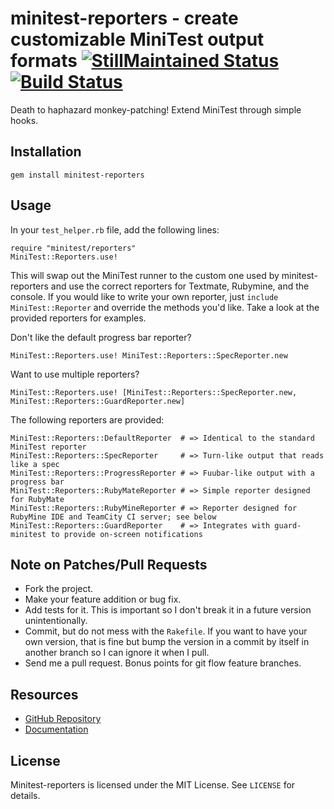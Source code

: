 # minitest-reporters - create customizable MiniTest output formats [![StillMaintained Status](http://stillmaintained.com/CapnKernul/minitest-reporters.png)](http://stillmaintained.com/CapnKernul/minitest-reporters) [![Build Status](http://travis-ci.org/CapnKernul/minitest-reporters.png)](http://travis-ci.org/CapnKernul/minitest-reporters) #

Death to haphazard monkey-patching! Extend MiniTest through simple hooks.

## Installation ##

    gem install minitest-reporters

## Usage ##

In your `test_helper.rb` file, add the following lines:

    require "minitest/reporters"
    MiniTest::Reporters.use!

This will swap out the MiniTest runner to the custom one used by minitest-reporters and use the correct reporters for Textmate, Rubymine, and the console. If you would like to write your own reporter, just `include MiniTest::Reporter` and override the methods you'd like. Take a look at the provided reporters for examples.

Don't like the default progress bar reporter?

    MiniTest::Reporters.use! MiniTest::Reporters::SpecReporter.new

Want to use multiple reporters?

    MiniTest::Reporters.use! [MiniTest::Reporters::SpecReporter.new, MiniTest::Reporters::GuardReporter.new]

The following reporters are provided:

    MiniTest::Reporters::DefaultReporter  # => Identical to the standard MiniTest reporter
    MiniTest::Reporters::SpecReporter     # => Turn-like output that reads like a spec
    MiniTest::Reporters::ProgressReporter # => Fuubar-like output with a progress bar
    MiniTest::Reporters::RubyMateReporter # => Simple reporter designed for RubyMate
    MiniTest::Reporters::RubyMineReporter # => Reporter designed for RubyMine IDE and TeamCity CI server; see below
    MiniTest::Reporters::GuardReporter    # => Integrates with guard-minitest to provide on-screen notifications

## Note on Patches/Pull Requests ##

* Fork the project.
* Make your feature addition or bug fix.
* Add tests for it. This is important so I don't break it in a future version unintentionally.
* Commit, but do not mess with the `Rakefile`. If you want to have your own version, that is fine but bump the version in a commit by itself in another branch so I can ignore it when I pull.
* Send me a pull request. Bonus points for git flow feature branches.

## Resources ##

* [GitHub Repository](https://github.com/CapnKernul/minitest-reporters)
* [Documentation](http://rubydoc.info/github/CapnKernul/minitest-reporters)

## License ##

Minitest-reporters is licensed under the MIT License. See `LICENSE` for details.
